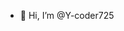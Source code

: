 - 👋 Hi, I’m @Y-coder725

<!---
Y-coder725/Y-coder725 is a ✨ special ✨ repository because its `README.md` (this file) appears on your GitHub profile.
You can click the Preview link to take a look at your changes.
--->
